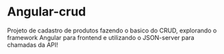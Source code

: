 # Angular-crud
Projeto de cadastro de produtos fazendo o basico do CRUD, explorando o framework Angular para frontend e utilizando o JSON-server para chamadas da API!
